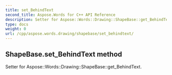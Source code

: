 ```yaml
---
title: set_BehindText
second_title: Aspose.Words for C++ API Reference
description: Setter for Aspose::Words::Drawing::ShapeBase::get_BehindText. 
type: docs
weight: 0
url: /cpp/aspose.words.drawing/shapebase/set_behindtext/
---
```

## ShapeBase.set_BehindText method


Setter for Aspose::Words::Drawing::ShapeBase::get_BehindText. 

